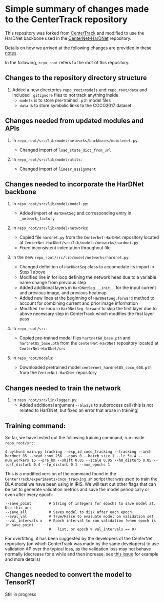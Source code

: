 # Simple summary of changes made to the CenterTrack repository

This repository was forked from [CenterTrack](https://github.com/xingyizhou/CenterTrack) and modified to use the HarDNet backbone used in the [CenterNet-HarDNet](https://github.com/PingoLH/CenterNet-HarDNet) repository.

Details on how we arrived at the following changes are provided in these [notes](/adding_hardnet_backbone_notes.md).

In the following, `repo_root` refers to the root of this repository.

## Changes to the repository directory structure

1. Added a new directories `repo_root/models` and `repo_root/data` and included `.gitignore` files to not track anything inside
    - `models` is to store pre-trained `.pth` model files
    - `data` is to store symbolic links to the COCO2017 dataset

## Changes needed from updated modules and APIs

1. In `repo_root/src/lib/model/networks/backbones/mobilenet.py`:
    - Changed import of `load_state_dict_from_url`

2. In `repo_root/src/lib/model/utils`:
    - Changed import of `linear_assignment`


## Changes needed to incorporate the HarDNet backbone

1. In `repo_root/src/lib/model/model.py`:
    - Added import of `HarDNetSeg` and corresponding entry in `_network_factory`

2. In `repo_root/src/lib/model/networks`:
    - Copied file `hardnet.py` from the `CenterNet-HarDNet` repository located at `CenterNet-HarDNet/src/lib/models/networks/hardnet.py`
    - Fixed inconsistent indentation throughout file

3. In the new `repo_root/src/lib/model/networks/hardnet.py`:
    - Changed definition of `HarDNetSeg` class to accomodate its import in Step 1 above
    - Modified line in for loop defining the network head due to a variable name change from previous step
    - Added additional layers in `HarDNetSeg.__init__` for the input current and previous image, and previous heatmap
    - Added new lines at the beginning of `HarDNetSeg.forward` method to account for combining current and prior image information
    - Modified `for` loop in `HarDNetSeg.forward` to skip the first layer due to above necessary step in CenterTrack which modifies the first layer pass

4. In `repo_root/src`:
    - Copied pre-trained model files `hartnet68_base.pth` and `hartnet85_base.pth` from the `CenterNet-HarDNet` repository located at `CenterNet-HarDNet/src`

5. In `repo_root/models`:
    - Downloaded pretrained model `centernet_hardnet85_coco_608.pth` from the `CenterNet-HarDNet` repository

## Changes needed to train the network

1. In `repo_root/src/lin/logger.py`:
    - Added additional argument `--always` to subprocess call (this is not related to HarDNet, but fixed an error that arose in training)

## Training command:

So far, we have tested out the following training command, run inside `repo_root/src`:
```
$ python3 main.py tracking --exp_id coco_tracking --tracking --arch hardnet_85 --head_conv 256 --gpus 0 --batch_size 1 --lr 5e-4 --num_workers 16 --pre_hm --shift 0.05 --scale 0.05 --hm_disturb 0.05 --lost_disturb 0.4 --fp_disturb 0.1 --num_epochs 1
```

This is a modified version of the command found in the `CenterTrack/experiments/coco_tracking.sh` script that was used to train the DLA model we have been using in IRIS. We will test out other flags that can be set to generate validation metrics and save the model periodically or even after every epoch:
```
--save_point		# String of integers for epochs to save model at. Use this or:
--save_all			# Saves model to disk after each epoch
--eval_val			# True/False to evaluate model on validation set
--val_intervals x	# Epoch interval to run validation (when epoch is in save_point 
                    #   list, or epoch % val_intervals == 0)
```

For overfitting, it has been suggested by the developers of the CenterNet repository (on which CenterTrack was made by the same developers) to use validation AP over the typical loss, as the validation loss may not behave normally (decrease for a while and then increase, see [this issue](https://github.com/xingyizhou/CenterNet/issues/148) for example and more details)

## Changes needed to convert the model to TensorRT

Still in progress